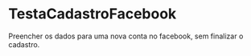 # TestaCadastroFacebook
Preencher os dados para uma nova conta no facebook, sem finalizar o cadastro. 
